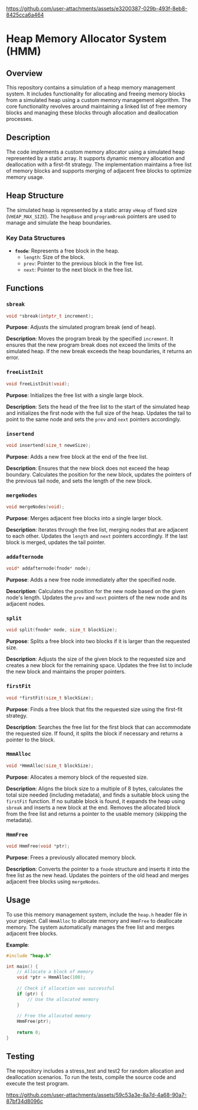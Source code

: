 

https://github.com/user-attachments/assets/e3200387-029b-493f-8eb8-8425cca6a464

# Heap Memory Allocator System (HMM)

## Overview

This repository contains a simulation of a heap memory management system. It includes functionality for allocating and freeing memory blocks from a simulated heap using a custom memory management algorithm. The core functionality revolves around maintaining a linked list of free memory blocks and managing these blocks through allocation and deallocation processes.


## Description

The code implements a custom memory allocator using a simulated heap represented by a static array. It supports dynamic memory allocation and deallocation with a first-fit strategy. The implementation maintains a free list of memory blocks and supports merging of adjacent free blocks to optimize memory usage.

## Heap Structure

The simulated heap is represented by a static array `vHeap` of fixed size (`VHEAP_MAX_SIZE`). The `heapBase` and `programBreak` pointers are used to manage and simulate the heap boundaries. 

### Key Data Structures

- **`fnode`**: Represents a free block in the heap.
    - `length`: Size of the block.
    - `prev`: Pointer to the previous block in the free list.
    - `next`: Pointer to the next block in the free list.

## Functions

### `sbreak`

```c
void *sbreak(intptr_t increment);
```

**Purpose**: Adjusts the simulated program break (end of heap).

**Description**: Moves the program break by the specified `increment`. It ensures that the new program break does not exceed the limits of the simulated heap. If the new break exceeds the heap boundaries, it returns an error.

### `freeListInit`

```c
void freeListInit(void);
```

**Purpose**: Initializes the free list with a single large block.

**Description**: Sets the head of the free list to the start of the simulated heap and initializes the first node with the full size of the heap. Updates the tail to point to the same node and sets the `prev` and `next` pointers accordingly.

### `insertend`

```c
void insertend(size_t neweSize);
```

**Purpose**: Adds a new free block at the end of the free list.

**Description**: Ensures that the new block does not exceed the heap boundary. Calculates the position for the new block, updates the pointers of the previous tail node, and sets the length of the new block. 

### `mergeNodes`

```c
void mergeNodes(void);
```

**Purpose**: Merges adjacent free blocks into a single larger block.

**Description**: Iterates through the free list, merging nodes that are adjacent to each other. Updates the `length` and `next` pointers accordingly. If the last block is merged, updates the tail pointer.

### `addafternode`

```c
void* addafternode(fnode* node);
```

**Purpose**: Adds a new free node immediately after the specified node.

**Description**: Calculates the position for the new node based on the given node's length. Updates the `prev` and `next` pointers of the new node and its adjacent nodes.

### `split`

```c
void split(fnode* node, size_t blockSize);
```

**Purpose**: Splits a free block into two blocks if it is larger than the requested size.

**Description**: Adjusts the size of the given block to the requested size and creates a new block for the remaining space. Updates the free list to include the new block and maintains the proper pointers.

### `firstFit`

```c
void *firstFit(size_t blockSize);
```

**Purpose**: Finds a free block that fits the requested size using the first-fit strategy.

**Description**: Searches the free list for the first block that can accommodate the requested size. If found, it splits the block if necessary and returns a pointer to the block.

### `HmmAlloc`

```c
void *HmmAlloc(size_t blockSize);
```

**Purpose**: Allocates a memory block of the requested size.

**Description**: Aligns the block size to a multiple of 8 bytes, calculates the total size needed (including metadata), and finds a suitable block using the `firstFit` function. If no suitable block is found, it expands the heap using `sbreak` and inserts a new block at the end. Removes the allocated block from the free list and returns a pointer to the usable memory (skipping the metadata).

### `HmmFree`

```c
void HmmFree(void *ptr);
```

**Purpose**: Frees a previously allocated memory block.

**Description**: Converts the pointer to a `fnode` structure and inserts it into the free list as the new head. Updates the pointers of the old head and merges adjacent free blocks using `mergeNodes`.

## Usage

To use this memory management system, include the `heap.h` header file in your project. Call `HmmAlloc` to allocate memory and `HmmFree` to deallocate memory. The system automatically manages the free list and merges adjacent free blocks.

**Example**:

```c
#include "heap.h"

int main() {
    // Allocate a block of memory
    void *ptr = HmmAlloc(100);
    
    // Check if allocation was successful
    if (ptr) {
        // Use the allocated memory
    }
    
    // Free the allocated memory
    HmmFree(ptr);
    
    return 0;
}
```

## Testing

The repository includes a stress_test and test2 for random allocation and deallocation scenarios. To run the tests, compile the source code and execute the test program.


https://github.com/user-attachments/assets/59c53a3e-8a7d-4a68-90a7-87bf34d8096c



